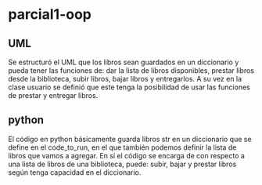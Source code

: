 # parcial1-oop

## UML
Se estructuró el UML que los libros sean guardados en un diccionario y pueda tener las funciones de: dar la lista de libros disponibles, prestar libros desde la biblioteca, subir libros, bajar libros y entregarlos. A su vez en la clase usuario se definió que este tenga la posibilidad de usar las funciones de prestar y entregar libros.
## python

El código en python básicamente guarda libros str en un diccionario que se define en el code_to_run, en el que también podemos definir la lista de libros que vamos a agregar. En sí el código se encarga de con respecto a una lista de libros de una biblioteca, puede: subir, bajar y prestar libros según tenga capacidad en el diccionario.




